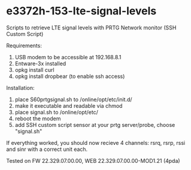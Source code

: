 # e3372h-153-lte-signal-levels
Scripts to retrieve LTE signal levels with PRTG Network monitor (SSH Custom Script)

Requirements:
1) USB modem to be accessible at 192.168.8.1
2) Entware-3x installed
3) opkg install curl
4) opkg install dropbear (to enable ssh access)

Installation:

1) place S60prtgsignal.sh to /online/opt/etc/init.d/
2) make it executable and readable via chmod
3) place signal.sh to /online/opt/etc/
4) reboot the modem
5) add SSH custom script sensor at your prtg server/probe, choose "signal.sh"


If everything worked, you should now recieve 4 channels: rsrq, rsrp, rssi and sinr with a correct unit each. 

Tested on FW 22.329.07.00.00, WEB 22.329.07.00.00-MOD1.21 (4pda)
